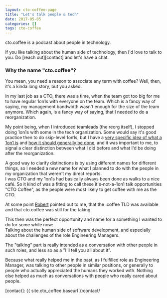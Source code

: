 ```yaml
---
layout: cto-coffee-page
title: "Let's talk people & tech"
date: 2017-05-05
categories: []
tags: cto-coffee
---
```


cto.coffee is a podcast about people in technology.

If you like talking about the human side of technology, then I'd love to talk to you. Do [reach out][contact] and let's
have a chat.

### Why the name "cto.coffee"?

You mean, you need a reason to associate any term with coffee? Well, then, it's a kinda long story, but you asked.

In my last job as a CTO, there was a time, when the team got too big for me to
have regular 1on1s with everyone on the team. Which is a fancy way of saying,
my management bandwidth wasn't enough for the size of the team anymore. Which
again, is a fancy way of saying, that I needed to do a reorganization.

My point being, when I introduced teamleads (the reorg itself), I stopped
doing 1on1s with some in the tech organization. Some would say it's good
practice then to do skip-level 1on1s, but I have a [very specific idea of what a
1on1 is][1on1-purpose] and [how it should generally be done][1on1-structure],
and it was important to me, to signal a clear distinction between what I did
before and what I'd be doing after the reorganization.

A good way to clarify distinctions is by using different names for different
things, so I needed a new name for what I planned to do with the people in my
organization that weren't my direct reports.  
I was CTO and my 1on1s had basically always been done as walks to a nice café.
So it kind of was a fitting to call these it's-not-a-1on1 talk opportunities
"CTO Coffee", as the people were most likely to get coffee with me as the CTO.

At some point [Robert](https://twitter.com/kventil) pointed out to me, that
the .coffee TLD was available and that cto.coffee was still for the taking.

This then was the perfect opportunity and name for a something I wanted to do
for some while now:  
Talking about the human side of software development, and especially about the challenges of the role Engineering
Managers.

The "talking" part is really intended as a conversation with other people in such
roles, and less so as a "I'll tell you all about it".

Because what really helped me in the past, as I fulfilled role as Engineering Manager, was talking to other people in
similar positions, or generally to people who actually appreciated the humans they worked with. Nothing else helped as
much as conversations with people who really cared about people.


[1on1-purpose]: http://squeakyvessel.com/2015/05/21/1on1-purpose-goals/
[1on1-structure]: http://squeakyvessel.com/2015/09/09/1on1-structure/
[contact]:  {{ site.cto_coffee.baseurl }}contact/

